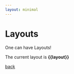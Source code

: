 ```yaml
---
layout: minimal
---
```

# Layouts

One can have Layouts!

The current layout is **{{layout}}**

[back](/)
